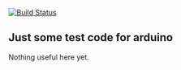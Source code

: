 [![Build Status](https://travis-ci.org/admkenshin/Arduino.svg?branch=master)](https://travis-ci.org/admkenshin/Arduino)

## Just some test code for arduino

Nothing useful here yet.
